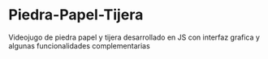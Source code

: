 # Piedra-Papel-Tijera
Videojugo de piedra papel y tijera desarrollado en JS con interfaz grafica y algunas funcionalidades complementarias
